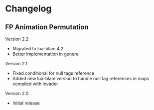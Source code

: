 # Changelog

## FP Animation Permutation
Version 2.2
- Migrated to lua-blam 4.2
- Better implementation in general

Version 2.1
- Fixed conditional for null tags reference
- Added new lua-blam version to handle null tag references in maps compiled with Invader

Version 2.0
- Initial release